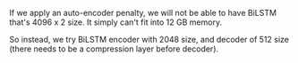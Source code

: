 If we apply an auto-encoder penalty, we will not be able to 
have BiLSTM that's 4096 x 2 size. It simply can't fit into 12 GB memory.

So instead, we try BiLSTM encoder with 2048 size, and decoder of 512 size
(there needs to be a compression layer before decoder).
